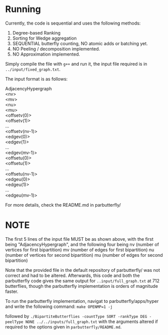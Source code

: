 # Running

Currently, the code is sequential and uses the following methods:
1. Degree-based Ranking
2. Sorting for Wedge aggregation
3. SEQUENTIAL butterfly counting, NO atomic adds or batching yet.
4. NO Peeling / decomposition implemented.
5. NO Approximation implemented.

Simply compile the file with `g++` and run it, the input file required is in `../input/fixed_graph.txt`.

The input format is as follows:

AdjacencyHypergraph  
&lt;nv>  
&lt;mv>  
&lt;nu>  
&lt;mu>  
&lt;offsetv(0)>   
&lt;offsetv(1)>  
...  
&lt;offsetv(nv-1)>  
&lt;edgev(0)>  
&lt;edgev(1)>  
...  
&lt;edgev(mv-1)>   
&lt;offsetu(0)>  
&lt;offsetu(1)>  
...  
&lt;offsetu(nv-1)>  
&lt;edgeu(0)>  
&lt;edgeu(1)>  
...  
&lt;edgeu(mv-1)>

For more details, check the README.md in parbutterfly/

# NOTE
The first 5 lines of the input file MUST be as shown above, with the first being "AdjacencyHypergraph",
and the following four being
nv (number of vertices for first bipartition)
mv (number of edges for first bipartition)
nu (number of vertices for second bipartition)
mu (number of edges for second bipartition)

Note that the provided file in the default repository of parbutterfly/ was not correct and had to be altered. Afterwards, this code and both the parbutterfly code gives the same output for `..input/full_graph.txt` at 712 butterflies, though the parbutterfly implementation is orders of magnitude faster.

To run the parbutterfly implementation, navigat to parbutterfly/apps/hyper and write the following command: `make OPENMP=1 -j`

followed by `./BipartiteButterflies -countType SORT -rankType DEG -peelType NONE ../../inputs/full_graph.txt` with the arguments altered if required to the options given in `parbutterfly/README.md`.